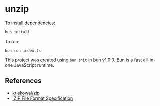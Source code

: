 # unzip

To install dependencies:

```bash
bun install
```

To run:

```bash
bun run index.ts
```

This project was created using `bun init` in bun v1.0.0. [Bun](https://bun.sh) is a fast all-in-one JavaScript runtime.

## References
- [kriskowal/zip](https://github.com/kriskowal/zip)
- [.ZIP File Format Specification](/docs/APPNOTE.md)